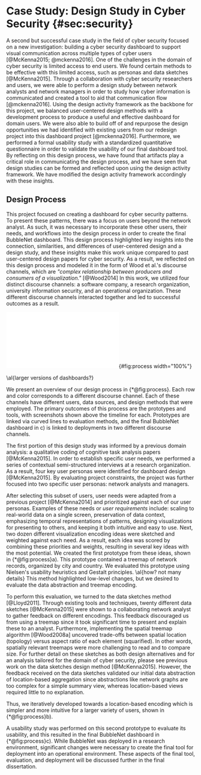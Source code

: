 # Case Study: Design Study in Cyber Security {#sec:security}

A second but successful case study in the field of cyber security focused on a
new investigation: building a cyber security dashboard to support visual
communication across multiple types of cyber users [@McKenna2015; @mckenna2016].
One of the challenges in the domain of cyber security is limited access to end
users. We found certain methods to be effective with this limited access, such
as personas and data sketches [@McKenna2015]. Through a collaboration with cyber
security researchers and users, we were able to perform a design study between
network analysts and network managers in order to study how cyber information is
communicated and created a tool to aid that communication flow [@mckenna2016].
Using the design activity framework as the backbone for this project, we
balanced user-centered design methods with a development process to produce a
useful and effective dashboard for domain users. We were also able to build off
of and repurpose the design opportunities we had identified with existing users
from our redesign project into this dashboard project [@mckenna2016].
Furthermore, we performed a formal usability study with a standardized
quantitative questionnaire in order to validate the usability of our final
dashboard tool. By reflecting on this design process, we have found that
artifacts play a critical role in communicating the design process, and we have
seen that design studies can be formed and reflected upon using the design
activity framework. We have modified the design activity framework accordingly
with these insights.





## Design Process

This project focused on creating a dashboard for cyber security patterns. To
present these patterns, there was a focus on users beyond the network analyst.
As such, it was necessary to incorporate these other users, their needs, and
workflows into the design process in order to create the final BubbleNet
dashboard. This design process highlighted key insights into the connection,
similarities, and differences of user-centered design and a design study, and
these insights make this work unique compared to past user-centered design
papers for cyber security. As a result, we reflected on this design process and
modeled it in the form of Wood et al.'s discourse channels, which are *"complex
relationship between producers and consumers of a visualization."* [@Wood2014]
In this work, we utilized four distinct discourse channels: a software company,
a research organization, university information security, and an operational
organization. These different discourse channels interacted together and led to
successful outcomes as a result.


![
  An overview of our design process. Four distinct channels played a role in
  BubbleNet's design, the first was previous work, and the second and fourth
  were various users in two distinct settings, both research and operational.
  The third channel involved a network analyst from a university. Each channel
  involved different sets of users and data, but the final BubbleNet design in
  c) and deployments all occurred due to the interaction of outcomes and user
  feedback across all of these channels.
](figures/bubble-net/process.pdf){#fig:process width="100%"}

\al{larger versions of dashboards?}

We present an overview of our design process in {*@fig:process}. Each row and
color corresponds to a different discourse channel. Each of these channels have
different users, data sources, and design methods that were employed. The
primary outcomes of this process are the prototypes and tools, with screenshots
shown above the timeline for each. Prototypes are linked via curved lines to
evaluation methods, and the final BubbleNet dashboard in c) is linked to
deployments in two different discourse channels.


The first portion of this design study was informed by a previous domain
analysis: a qualitative coding of cognitive task analysis papers [@McKenna2015].
In order to establish specific user needs, we performed a series of contextual
semi-structured interviews at a research organization. As a result, four key
user personas were identified for dashboard design [@McKenna2015]. By evaluating
project constraints, the project was further focused into two specific user
personas: network analysts and managers.


After selecting this subset of users, user needs were adapted from a previous
project [@McKenna2014] and prioritized against each of our user personas.
Examples of these needs or *user requirements* include: scaling to real-world
data on a single screen, preservation of data context, emphasizing temporal
representations of patterns, designing visualizations for presenting to others,
and keeping it both intuitive and easy to use. Next, two dozen different
visualization encoding ideas were sketched and weighted against each need. As a
result, each idea was scored by combining these priorities and weights,
resulting in several key ideas with the most potential. We created the first
prototype from these ideas, shown in {*@fig:process}a). This prototype contained
a treemap of network records, organized by city and country. We evaluated this
prototype using Nielsen's usability heuristics and Gestalt principles. \al{how?
not many details} This method highlighted low-level changes, but we desired to
evaluate the data abstraction and treemap encoding.


To perform this evaluation, we turned to the data sketches method [@Lloyd2011].
Through existing tools and techniques, twenty different data sketches
[@McKenna2015] were shown to a collaborating network analyst to gather feedback
on different encodings. This feedback discouraged us from using a treemap since
it took significant time to present and explain these to an analyst.
Furthermore, implementing the spatial treemap algorithm [@Wood2008a] uncovered
trade-offs between spatial location (topology) versus aspect ratio of each
element (squarified). In other words, spatially relevant treemaps were more
challenging to read and to compare size. For further detail on these sketches as
both design alternatives and for an analysis tailored for the domain of cyber
security, please see previous work on the data sketches design method
[@McKenna2015]. However, the feedback received on the data sketches validated
our initial data abstraction of location-based aggregation since abstractions
like network graphs are too complex for a simple summary view, whereas
location-based views required little to no explanation.


Thus, we iteratively developed towards a location-based encoding which is
simpler and more intuitive for a larger variety of users, shown in
{*@fig:process}b).


A usability study was performed on this second prototype to evaluate its
usability, and this resulted in the final BubbleNet dashboard in
{*@fig:process}c). While BubbleNet was deployed in a research environment,
significant changes were necessary to create the final tool for deployment into
an operational environment. These aspects of the final tool, evaluation, and
deployment will be discussed further in the final dissertation.

